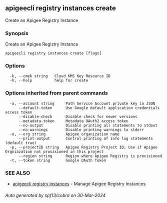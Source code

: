 ## apigeecli registry instances create

Create an Apigee Registry Instance

### Synopsis

Create an Apigee Registry Instance

```
apigeecli registry instances create [flags]
```

### Options

```
  -k, --cmek string   Cloud KMS Key Resource ID
  -h, --help          help for create
```

### Options inherited from parent commands

```
  -a, --account string     Path Service Account private key in JSON
      --default-token      Use Google default application credentials access token
      --disable-check      Disable check for newer versions
      --metadata-token     Metadata OAuth2 access token
      --no-output          Disable printing all statements to stdout
      --no-warnings        Disable printing warnings to stderr
  -o, --org string         Apigee organization name
      --print-output       Control printing of info log statements (default true)
  -p, --projectID string   Apigee Registry Project ID; Use if Apigee Orgniazation not provisioned in this project
      --region string      Region where Apigee Registry is provisioned
  -t, --token string       Google OAuth Token
```

### SEE ALSO

* [apigeecli registry instances](apigeecli_registry_instances.md)	 - Manage Apigee Registry Instances

###### Auto generated by spf13/cobra on 30-Mar-2024

